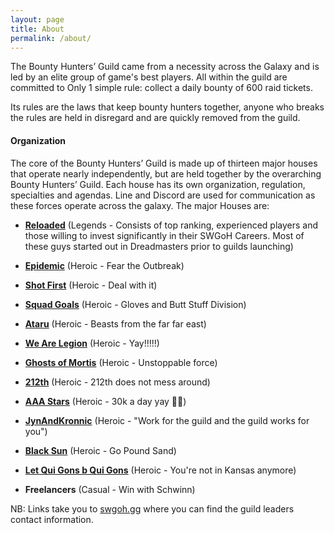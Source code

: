 ```yaml
---
layout: page
title: About
permalink: /about/
---
```

The Bounty Hunters’ Guild came from a necessity across the Galaxy and is led by an elite group of game's best players. All within the guild are committed to Only 1 simple rule: collect a daily bounty of 600 raid tickets. 

Its rules are the laws that keep bounty hunters together, anyone who breaks the rules are held in disregard and are quickly removed from the guild.

#### Organization

The core of the Bounty Hunters’ Guild is made up of thirteen major houses that operate nearly independently, but are held together by the overarching Bounty Hunters’ Guild. Each house has its own organization, regulation, specialties and agendas. Line and Discord are used for communication as these forces operate across the galaxy. The major Houses are:

* <a href="https://swgoh.gg/g/24483/bhg-reloaded/" target="_blank"><B>Reloaded</B></a> (Legends - Consists of top ranking, experienced players and those willing to invest significantly in their SWGoH Careers. Most of these guys started out in Dreadmasters prior to guilds launching)

* <a href="https://swgoh.gg/g/9902/bhg-epidemic/" target="_blank"><B>Epidemic</B></a> (Heroic - Fear the Outbreak)

* <a href="https://swgoh.gg/g/1504/bhg-shot-first/" target="_blank"><B>Shot First</B></a> (Heroic - Deal with it)

* <a href="https://swgoh.gg/g/13295/bhg-squad-g0als/" target="_blank"><B>Squad Goals</B></a> (Heroic - Gloves and Butt Stuff Division)

* <a href="https://swgoh.gg/g/1224/bhg-ataru/" target="_blank"><B>Ataru</B></a> (Heroic - Beasts from the far far east)

* <a href="https://swgoh.gg/g/7343/bhg-we-are-legion/" target="_blank"><B>We Are Legion</B></a> (Heroic - Yay!!!!!)

* <a href="https://swgoh.gg/g/16188/bhg-ghosts-of-mortis/" target="_blank"><B>Ghosts of Mortis</B></a> (Heroic - Unstoppable force)

* <a href="https://swgoh.gg/g/14933/bhg-212th/" target="_blank"><B>212th</B></a> (Heroic - 212th does not mess around)

* <a href="https://swgoh.gg/g/1580/bhg-aaa-stars/" target="_blank"><B>AAA Stars</B></a> (Heroic - 30k a day yay 😬😉)

* <a href="https://swgoh.gg/g/12405/bhg-jynandkronnic/" target="_blank"><B>JynAndKronnic</B></a> (Heroic - "Work for the guild and the guild works for you")

* <a href="https://swgoh.gg/g/10721/bhg-black-sun/" target="_blank"><B>Black Sun</B></a> (Heroic - Go Pound Sand)

* <a href="http://swgoh.gg/g/702/bhg-qui-gons/" target="_blank"><B>Let Qui Gons b Qui Gons</B></a> (Heroic - You're not in Kansas anymore)

* <B>Freelancers</B> (Casual - Win with Schwinn)

NB: Links take you to [swgoh.gg](https://swgoh.gg/) where you can find the guild leaders contact information.
